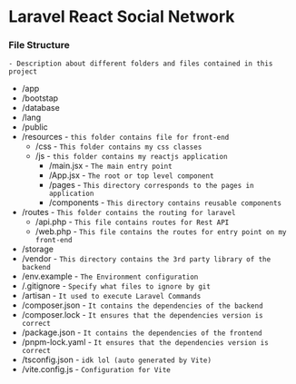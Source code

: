 # Laravel React Social Network


### File Structure
    - Description about different folders and files contained in this project
- /app
- /bootstap
- /database
- /lang
- /public
- /resources - `this folder contains file for front-end`
    - /css - `This folder contains my css classes`
    - /js - `this folder contains my reactjs application`
        - /main.jsx - `The main entry point`
        - /App.jsx - `The root or top level component`
        - /pages - `This directory corresponds to the pages in application`
        - /components - `This directory contains reusable components`
- /routes - `This folder contains the routing for laravel`
    - /api.php - `This file contains routes for Rest API`
    - /web.php - `This file contains the routes for entry point on my front-end`
- /storage
- /vendor - `This directory contains the 3rd party library of the backend`
- /env.example - `The Environment configuration`
- /.gitignore - `Specify what files to ignore by git`
- /artisan - `It used to execute Laravel Commands`
- /composer.json - `It contains the dependencies of the backend`
- /composer.lock - `It ensures that the dependencies version is correct`
- /package.json - `It contains the dependencies of the frontend`
- /pnpm-lock.yaml - `It ensures that the dependencies version is correct`
- /tsconfig.json - `idk lol (auto generated by Vite)`
- /vite.config.js - `Configuration for Vite`

